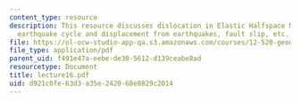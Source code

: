 ```yaml
---
content_type: resource
description: This resource discusses dislocation in Elastic Halfspace Model of the
  earthquake cycle and displacement from earthquakes, fault slip, etc.
file: https://ol-ocw-studio-app-qa.s3.amazonaws.com/courses/12-520-geodynamics-fall-2006/d921c0fe63d3a35e242068e8829c2014_lecture16.pdf
file_type: application/pdf
parent_uid: f491e47a-eebe-de30-5612-d139ceabe8ad
resourcetype: Document
title: lecture16.pdf
uid: d921c0fe-63d3-a35e-2420-68e8829c2014
---
```

